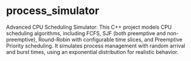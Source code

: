 # process_simulator
Advanced CPU Scheduling Simulator: This C++ project models CPU scheduling algorithms, including FCFS, SJF (both preemptive and non-preemptive), Round-Robin with configurable time slices, and Preemptive Priority scheduling. It simulates process management with random arrival and burst times, using an exponential distribution for realistic behavior.
